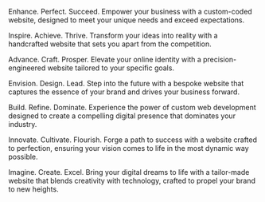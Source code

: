 Enhance.
Perfect.
Succeed.
Empower your business with a custom-coded website, designed to meet your unique needs and exceed expectations.

Inspire.
Achieve.
Thrive.
Transform your ideas into reality with a handcrafted website that sets you apart from the competition.

Advance.
Craft.
Prosper.
Elevate your online identity with a precision-engineered website tailored to your specific goals.

Envision.
Design.
Lead.
Step into the future with a bespoke website that captures the essence of your brand and drives your business forward.

Build.
Refine.
Dominate.
Experience the power of custom web development designed to create a compelling digital presence that dominates your industry.

Innovate.
Cultivate.
Flourish.
Forge a path to success with a website crafted to perfection, ensuring your vision comes to life in the most dynamic way possible.

Imagine.
Create.
Excel.
Bring your digital dreams to life with a tailor-made website that blends creativity with technology, crafted to propel your brand to new heights.
